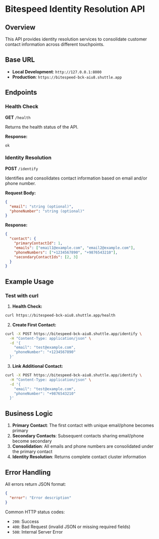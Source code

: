 # Bitespeed Identity Resolution API

## Overview
This API provides identity resolution services to consolidate customer contact information across different touchpoints.

## Base URL
- **Local Development**: `http://127.0.0.1:8000`
- **Production**: `https://bitespeed-bck-aiu8.shuttle.app`

## Endpoints

### Health Check
**GET** `/health`

Returns the health status of the API.

**Response:**
```
ok
```

### Identity Resolution
**POST** `/identify`

Identifies and consolidates contact information based on email and/or phone number.

**Request Body:**
```json
{
  "email": "string (optional)",
  "phoneNumber": "string (optional)"
}
```

**Response:**
```json
{
  "contact": {
    "primaryContactId": 1,
    "emails": ["email1@example.com", "email2@example.com"],
    "phoneNumbers": ["+1234567890", "+9876543210"],
    "secondaryContactIds": [2, 3]
  }
}
```

## Example Usage

### Test with curl

1. **Health Check:**
```bash
curl https://bitespeed-bck-aiu8.shuttle.app/health
```

2. **Create First Contact:**
```bash
curl -X POST https://bitespeed-bck-aiu8.shuttle.app/identify \
  -H "Content-Type: application/json" \
  -d '{
    "email": "test@example.com",
    "phoneNumber": "+1234567890"
  }'
```

3. **Link Additional Contact:**
```bash
curl -X POST https://bitespeed-bck-aiu8.shuttle.app/identify \
  -H "Content-Type: application/json" \
  -d '{
    "email": "test@example.com",
    "phoneNumber": "+9876543210"
  }'
```

## Business Logic

1. **Primary Contact**: The first contact with unique email/phone becomes primary
2. **Secondary Contacts**: Subsequent contacts sharing email/phone become secondary
3. **Consolidation**: All emails and phone numbers are consolidated under the primary contact
4. **Identity Resolution**: Returns complete contact cluster information

## Error Handling

All errors return JSON format:
```json
{
  "error": "Error description"
}
```

Common HTTP status codes:
- `200`: Success
- `400`: Bad Request (invalid JSON or missing required fields)
- `500`: Internal Server Error
